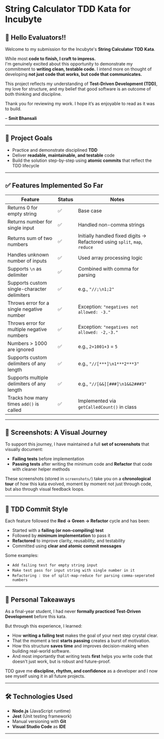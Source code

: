 # String Calculator TDD Kata for Incubyte

## 👋 Hello Evaluators!!

Welcome to my submission for the Incubyte's **String Calculator TDD Kata**.

While most **code to finish, I craft to impress.**  
I'm genuinely excited about this opportunity to demonstrate my commitment to **writing clean, testable code.** I intend more on thought of developing **not just code that works, but code that communicates.**

This project reflects my understanding of **Test-Driven Development (TDD)**, my love for structure, and my belief that good software is an outcome of both thinking and discipline.

Thank you for reviewing my work. I hope it’s as enjoyable to read as it was to build.

– **Smit Bhansali**

---

## 🚀 Project Goals

- Practice and demonstrate disciplined **TDD**
- Deliver **readable, maintainable, and testable** code
- Build the solution step-by-step using **atomic commits** that reflect the TDD lifecycle

---

## ✅ Features Implemented So Far

| Feature | Status | Notes |
|--------|--------|-------|
| Returns 0 for empty string | ✅ | Base case |
| Returns number for single input | ✅ | Handled non-comma strings |
| Returns sum of two numbers | ✅ | Initially handled fixed digits → Refactored using `split`, `map`, `reduce` |
| Handles unknown number of inputs | ✅ | Used array processing logic |
| Supports `\n` as delimiter | ✅ | Combined with comma for parsing |
| Supports custom single-character delimiters | ✅ | e.g., `"//;\n1;2"` |
| Throws error for a single negative number | ✅ | Exception: `"negatives not allowed: -3."` |
| Throws error for multiple negative numbers | ✅ | Exception: `"negatives not allowed: -2,-3."` |
| Numbers > 1000 are ignored | ✅ | e.g., `2+1001+3` = `5` |
| Supports custom delimiters of any length | ✅ | e.g., `"//[***]\n1***2***3"` |
| Supports multiple delimiters of any length | ✅ | e.g., `"//[&&][###]\n1&&2###3"` |
| Tracks how many times `add()` is called | ✅ | Implemented via `getCalledCount()` in class |

---

## 📸 Screenshots: A Visual Journey

To support this journey, I have maintained a full **set of screenshots** that visually document:

-  **Failing tests** before implementation  
-  **Passing tests** after writing the minimum code and  **Refactor** that code with cleaner helper methods


These screenshots (stored in `screenshots/`) take you on a **chronological tour** of how this kata evolved, moment by moment not just through code, but also through visual feedback loops.

---

## 🔁 TDD Commit Style

Each feature followed the **Red → Green → Refactor** cycle and has been:

- Started with a **failing (or non-compiling) test**
- Followed by **minimum implementation** to pass it
- **Refactored** to improve clarity, reusability, and testability
- Committed using **clear and atomic commit messages**

Some examples:

- `Add failing test for empty string input`
- `Make test pass for input string with single number in it`
- `Refactoring : Use of split-map-reduce for parsing comma-seperated numbers`

---

## 🧠 Personal Takeaways

As a final-year student, I had never **formally practiced Test-Driven Development** before this kata.

But through this experience, I learned:

- How **writing a failing test** makes the goal of your next step crystal clear.
- That the moment a test **starts passing** creates a burst of motivation.
- How this structure **saves time** and improves decision-making when building real-world software.
- And most importantly that writing tests **first** helps you write code that doesn't just work, but is robust and future-proof.

TDD gave me **discipline, rhythm, and confidence** as a developer and I now see myself using it in all future projects.

---

## 🛠️ Technologies Used

- **Node.js** (JavaScript runtime)
- **Jest** (Unit testing framework)
- Manual versioning with **Git**
- **Visual Studio Code** as **IDE**

---